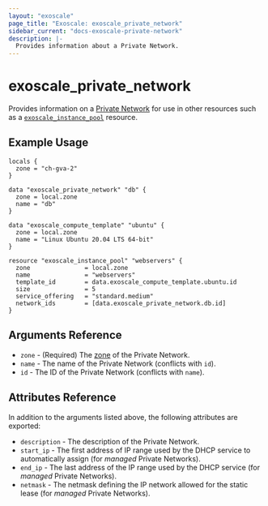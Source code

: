 ```yaml
---
layout: "exoscale"
page_title: "Exoscale: exoscale_private_network"
sidebar_current: "docs-exoscale-private-network"
description: |-
  Provides information about a Private Network.
---
```


# exoscale\_private\_network

Provides information on a [Private Network][privnet-doc] for use in other resources such as a [`exoscale_instance_pool`][r-instance_pool] resource.


## Example Usage

```hcl
locals {
  zone = "ch-gva-2"
}

data "exoscale_private_network" "db" {
  zone = local.zone
  name = "db"
}

data "exoscale_compute_template" "ubuntu" {
  zone = local.zone
  name = "Linux Ubuntu 20.04 LTS 64-bit"
}

resource "exoscale_instance_pool" "webservers" {
  zone               = local.zone
  name               = "webservers"
  template_id        = data.exoscale_compute_template.ubuntu.id
  size               = 5
  service_offering   = "standard.medium"
  network_ids        = [data.exoscale_private_network.db.id]
}
```


## Arguments Reference

* `zone` - (Required) The [zone][zone] of the Private Network.
* `name` - The name of the Private Network (conflicts with `id`).
* `id` - The ID of the Private Network (conflicts with `name`).



## Attributes Reference

In addition to the arguments listed above, the following attributes are exported:

* `description` - The description of the Private Network.
* `start_ip` - The first address of IP range used by the DHCP service to automatically assign (for *managed* Private Networks).
* `end_ip` - The last address of the IP range used by the DHCP service (for *managed* Private Networks).
* `netmask` - The netmask defining the IP network allowed for the static lease (for *managed* Private Networks).


[r-instance_pool]: ../r/instance_pool.html
[privnet-doc]: https://community.exoscale.com/documentation/compute/private-networks/
[zone]: https://www.exoscale.com/datacenters/

